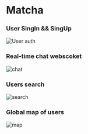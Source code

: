 # Matcha

### User SingIn && SingUp
![User auth](https://media.giphy.com/media/OjG18XpVPRQyNgMPP0/giphy.gif)

### Real-time chat webscoket
![chat](https://media.giphy.com/media/X7hOTHPSUzyf3hlqRu/giphy.gif)

### Users search
![search](https://media.giphy.com/media/1inplzYExMY5K81Fhy/giphy.gif)

### Global map of users
![map](https://media.giphy.com/media/vgzADvCV3VVkaSJaqL/giphy.gif)
